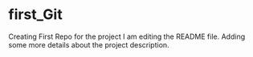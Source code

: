# first_Git
Creating First Repo for the project
I am editing the README file. Adding some more details about the project description. 
